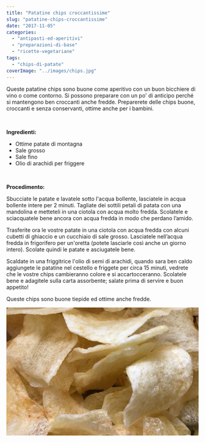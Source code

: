 ```yaml
---
title: "Patatine chips croccantissime"
slug: "patatine-chips-croccantissime"
date: "2017-11-05"
categories: 
  - "antipasti-ed-aperitivi"
  - "preparazioni-di-base"
  - "ricette-vegetariane"
tags: 
  - "chips-di-patate"
coverImage: "../images/chips.jpg"
---
```


Queste patatine chips sono buone come aperitivo con un buon bicchiere di vino o come contorno. Si possono preparare con un po' di anticipo perché si mantengono ben croccanti anche fredde. Preparerete delle chips buone, croccanti e senza conservanti, ottime anche per i bambini.

 

**Ingredienti:**

- Ottime patate di montagna
- Sale grosso
- Sale fino
- Olio di arachidi per friggere

 

**Procedimento:**

Sbucciate le patate e lavatele sotto l'acqua bollente, lasciatele in acqua bollente intere per 2 minuti. Tagliate dei sottili petali di patata con una mandolina e metteteli in una ciotola con acqua molto fredda. Scolatele e sciacquatele bene ancora con acqua fredda in modo che perdano l’amido.

Trasferite ora le vostre patate in una ciotola con acqua fredda con alcuni cubetti di ghiaccio e un cucchiaio di sale grosso. Lasciatele nell’acqua fredda in frigorifero per un'oretta (potete lasciarle così anche un giorno intero). Scolate quindi le patate e asciugatele bene.

Scaldate in una friggitrice l'olio di semi di arachidi, quando sara ben caldo aggiungete le patatine nel cestello e friggete per circa 15 minuti, vedrete che le vostre chips cambieranno colore e si accartocceranno. Scolatele bene e adagitele sulla carta assorbente; salate prima di servire e buon appetito!

Queste chips sono buone tiepide ed ottime anche fredde.

![Chips croccanti di patate](../images/chips1.jpg)

